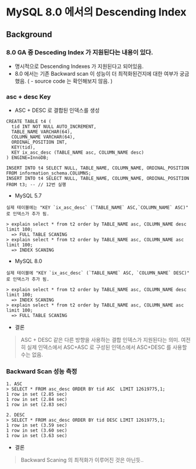 # MySQL 8.0 에서의 Descending Index
## Background
### 8.0 GA 중 Desceding Index 가 지원된다는 내용이 있다.
- 명시적으로 Descending Indexes 가 지원된다고 되어있음.
- 8.0 에서는 기존 Backward scan 이 성능이 더 최적화된건지에 대한 여부가 궁금했음.
( - source code 는 확인해보지 않음. )


### asc + desc Key
- ASC + DESC 로 결합된 인덱스를 생성
```
CREATE TABLE t4 (
  tid INT NOT NULL AUTO_INCREMENT,
  TABLE_NAME VARCHAR(64),
  COLUMN_NAME VARCHAR(64),
  ORDINAL_POSITION INT,
  KEY(tid),
  KEY ix_asc_desc (TABLE_NAME asc, COLUMN_NAME desc)
) ENGINE=InnoDB;

INSERT INTO t4 SELECT NULL, TABLE_NAME, COLUMN_NAME, ORDINAL_POSITION FROM information_schema.COLUMNS;
INSERT INTO t4 SELECT NULL, TABLE_NAME, COLUMN_NAME, ORDINAL_POSITION FROM t3; -- // 12번 실행
```

- MySQL 5.7
```
실제 테이블에는 "KEY `ix_asc_desc` (`TABLE_NAME` ASC,`COLUMN_NAME` ASC)" 로 인덱스가 추가 됨.

> explain select * from t2 order by TABLE_NAME asc, COLUMN_NAME desc limit 100;
  => FULL TABLE SCANING
> explain select * from t2 order by TABLE_NAME asc, COLUMN_NAME asc limit 100;
  => INDEX SCANING

```

- MySQL 8.0
```
실제 테이블에 "KEY `ix_asc_desc` (`TABLE_NAME` ASC, `COLUMN_NAME` DESC)" 로 인덱스가 추가 됨.

> explain select * from t2 order by TABLE_NAME asc, COLUMN_NAME desc limit 100;
  => INDEX SCANING
> explain select * from t2 order by TABLE_NAME asc, COLUMN_NAME asc limit 100;
  => FULL TABLE SCANING
```

- 결론
> ASC + DESC 같은 다른 방향을 사용하는 결합 인덱스가 지원된다는 의미.
> 여전히 실제 인덱스에서 ASC+ASC 로 구성된 인덱스에서 ASC+DESC 를 사용할 수는 없음. 



### Backward Scan 성능 측정
```
1. ASC
> SELECT * FROM asc_desc ORDER BY tid ASC  LIMIT 12619775,1;
1 row in set (2.85 sec)
1 row in set (2.84 sec)
1 row in set (2.83 sec)

2. DESC
> SELECT * FROM asc_desc ORDER BY tid DESC LIMIT 12619775,1;
1 row in set (3.59 sec)
1 row in set (3.60 sec)
1 row in set (3.63 sec)
```

- 결론
> Backward Scaning 의 최적화가 이루어진 것은 아닌듯..